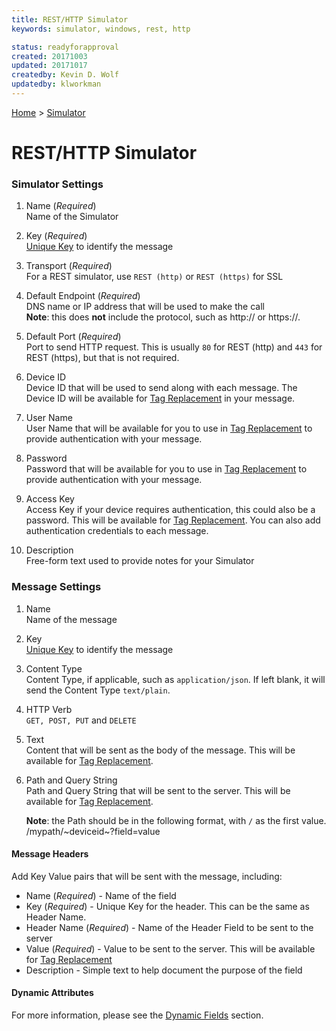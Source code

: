 ```yaml
---
title: REST/HTTP Simulator
keywords: simulator, windows, rest, http

status: readyforapproval
created: 20171003
updated: 20171017
createdby: Kevin D. Wolf
updatedby: klworkman
---
```

[Home](../Index.md) > [Simulator](Index.md)

# REST/HTTP Simulator

### Simulator Settings

1. Name (*Required*)    
Name of the Simulator

2. Key (*Required*)    
[Unique Key](../Topics/Keys.md) to identify the message

3. Transport (*Required*)    
For a REST simulator, use `REST (http)` or `REST (https)` for SSL

4. Default Endpoint (*Required*)  
DNS name or IP address that will be used to make the call     
**Note**: this does **not** include the protocol, such as http:// or https://.

5. Default Port (*Required*)  
Port to send HTTP request. This is usually `80` for REST (http) and `443` for REST (https), but that is not required.

6. Device ID  
Device ID that will be used to send along with each message.  The Device ID will be available for [Tag Replacement](StandardFields.md) in your message.

7. User Name  
User Name that will be available for you to use in [Tag Replacement](StandardFields.md) to provide authentication with your message.

8. Password  
Password that will be available for you to use in [Tag Replacement](StandardFields.md) to provide authentication with your message.

9. Access Key  
Access Key if your device requires authentication, this could also be a password.  This will be available for [Tag Replacement](StandardFields.md).  You can also add authentication credentials to each message.

10. Description    
Free-form text used to provide notes for your Simulator

### Message Settings

1. Name  
Name of the message

2. Key  
[Unique Key](../Topics/Keys.md) to identify the message

3. Content Type    
Content Type, if applicable, such as `application/json`.  If left blank, it will send the Content Type `text/plain`.

4. HTTP Verb    
`GET, POST, PUT` and `DELETE`

5. Text      
Content that will be sent as the body of the message. This will be available for [Tag Replacement](DynamicFields.md).

6. Path and Query String   
Path and Query String that will be sent to the server. This will be available for [Tag Replacement](DynamicFields.md).   

   **Note**: the Path should be in the following format, with `/` as the first value.   
   /mypath/~deviceid~?field=value 

#### Message Headers
Add Key Value pairs that will be sent with the message, including:   
* Name (*Required*) - Name of the field
* Key (*Required*) - Unique Key for the header.  This can be the same as Header Name.
* Header Name (*Required*) - Name of the Header Field to be sent to the server
* Value (*Required*) - Value to be sent to the server.  This will be available for [Tag Replacement](DynamicFields.md)
* Description - Simple text to help document the purpose of the field

#### Dynamic Attributes
For more information, please see the [Dynamic Fields](DynamicFields.md) section.
